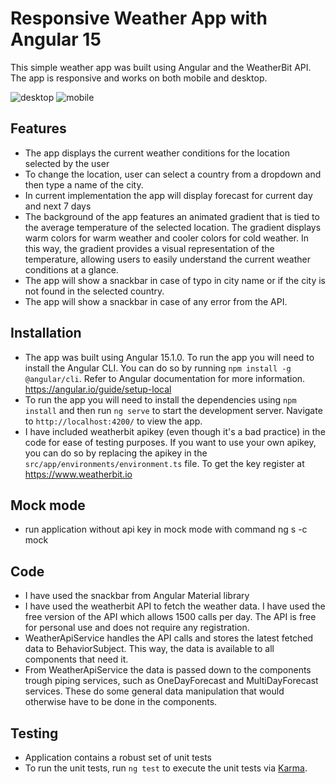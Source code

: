 # Responsive Weather App with Angular 15
This simple weather app was built using Angular and the WeatherBit API. The app is responsive and works on both mobile and desktop.

![desktop](https://user-images.githubusercontent.com/37372229/220947849-18d87671-f98f-45ff-a270-77c3a7f95a45.png)
![mobile](https://user-images.githubusercontent.com/37372229/220947893-e099ade0-41bd-4f95-a4d9-6d4dd156bfd7.png)

## Features
* The app displays the current weather conditions for the location selected by the user
* To change the location, user can select a country from a dropdown and then type a name of the city.
* In  current implementation the app will display forecast for current day and next 7 days
* The background of the app features an animated gradient that is tied to the average temperature of the selected location. The gradient displays warm colors for warm weather and cooler colors for cold weather. In this way, the gradient provides a visual representation of the temperature, allowing users to easily understand the current weather conditions at a glance.
* The app will show a snackbar in case of typo in city name or if the city is not found in the selected country.
* The app will show a snackbar in case of any error from the API.

## Installation
* The app was built using Angular 15.1.0. To run the app you will need to install the Angular CLI. You can do so by running `npm install -g @angular/cli`. Refer to Angular documentation for more information. https://angular.io/guide/setup-local
* To run the app you will need to install the dependencies using `npm install` and then run `ng serve` to start the development server. Navigate to `http://localhost:4200/` to view the app.
* I have included weatherbit apikey (even though it's a bad practice) in the code for ease of testing purposes. If you want to use your own apikey, you can do so by replacing the apikey in the `src/app/environments/environment.ts` file. To get the key register at https://www.weatherbit.io

## Mock mode
* run application without api key in mock mode with command ng s -c mock

## Code
* I have used the snackbar from Angular Material library
* I have used the weatherbit API to fetch the weather data. I have used the free version of the API which allows 1500 calls per day. The API is free for personal use and does not require any registration.
* WeatherApiService handles the API calls and stores the latest fetched data to BehaviorSubject. This way, the data is available to all components that need it.
* From WeatherApiService the data is passed down to the components trough piping services, such as OneDayForecast and MultiDayForecast services. These do some general data manipulation that would otherwise have to be done in the components.

## Testing
* Application contains a robust set of unit tests
* To run the unit tests, run `ng test` to execute the unit tests via [Karma](https://karma-runner.github.io).
